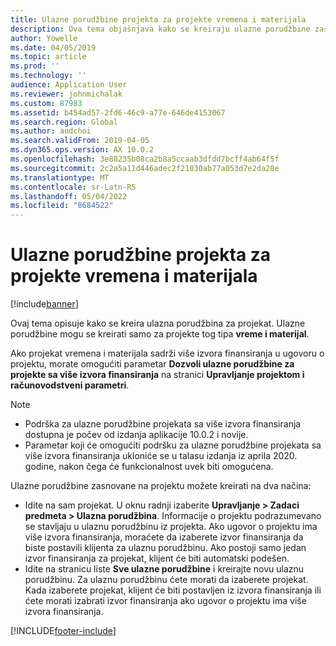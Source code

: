 ```yaml
---
title: Ulazne porudžbine projekta za projekte vremena i materijala
description: Ova tema objašnjava kako se kreiraju ulazne porudžbine zasnovane na projektima vremena i materijala.
author: Yowelle
ms.date: 04/05/2019
ms.topic: article
ms.prod: ''
ms.technology: ''
audience: Application User
ms.reviewer: johnmichalak
ms.custom: 87983
ms.assetid: b454ad57-2fd6-46c9-a77e-646de4153067
ms.search.region: Global
ms.author: andchoi
ms.search.validFrom: 2019-04-05
ms.dyn365.ops.version: AX 10.0.2
ms.openlocfilehash: 3e88235b08ca2b8a5ccaab3dfdd7bcff4ab64f5f
ms.sourcegitcommit: 2c2a5a11d446adec2f21030ab77a053d7e2da28e
ms.translationtype: MT
ms.contentlocale: sr-Latn-RS
ms.lasthandoff: 05/04/2022
ms.locfileid: "8684522"
---
```

# <a name="project-sales-orders-for-time-and-material-projects"></a>Ulazne porudžbine projekta za projekte vremena i materijala

[!include[banner](../includes/banner.md)]

Ovaj tema opisuje kako se kreira ulazna porudžbina za projekat. Ulazne porudžbine mogu se kreirati samo za projekte tog tipa **vreme i materijal**.

Ako projekat vremena i materijala sadrži više izvora finansiranja u ugovoru o projektu, morate omogućiti parametar **Dozvoli ulazne porudžbine za projekte sa više izvora finansiranja** na stranici **Upravljanje projektom i računovodstveni parametri**. 

> [!NOTE]
> - Podrška za ulazne porudžbine projekata sa više izvora finansiranja dostupna je počev od izdanja aplikacije 10.0.2 i novije.
> - Parametar koji će omogućiti podršku za ulazne porudžbine projekata sa više izvora finansiranja ukloniće se u talasu izdanja iz aprila 2020. godine, nakon čega će funkcionalnost uvek biti omogućena.

Ulazne porudžbine zasnovane na projektu možete kreirati na dva načina:

- Idite na sam projekat. U oknu radnji izaberite **Upravljanje > Zadaci predmeta > Ulazna porudžbina**. Informacije o projektu podrazumevano se stavljaju u ulaznu porudžbinu iz projekta. Ako ugovor o projektu ima više izvora finansiranja, moraćete da izaberete izvor finansiranja da biste postavili klijenta za ulaznu porudžbinu. Ako postoji samo jedan izvor finansiranja za projekat, klijent će biti automatski podešen.
- Idite na stranicu liste **Sve ulazne porudžbine** i kreirajte novu ulaznu porudžbinu. Za ulaznu porudžbinu ćete morati da izaberete projekat. Kada izaberete projekat, klijent će biti postavljen iz izvora finansiranja ili ćete morati izabrati izvor finansiranja ako ugovor o projektu ima više izvora finansiranja.



[!INCLUDE[footer-include](../includes/footer-banner.md)]